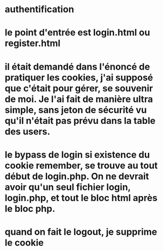 # authentification
# le point d'entrée est login.html ou register.html
# il était demandé dans l'énoncé de pratiquer les cookies, j'ai supposé que c'était pour gérer, se souvenir de moi. Je l'ai fait de manière ultra simple, sans jeton de sécurité vu qu'il n'était pas prévu dans la table des users.
# le bypass de login si existence du cookie remember, se trouve au tout début de login.php. On ne devrait avoir qu'un seul fichier login, login.php, et tout le bloc html après le bloc php.
# quand on fait le logout, je supprime le cookie
